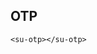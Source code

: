 ## OTP

```vue
<su-otp></su-otp>
```

<br>
<su-otp :otp-length="otpLength" :otp-values="otpValues" @update-otp="updateOtp"></su-otp>

<script>
import Vue from 'vue'
export default {
	data () {
    return {
      otpLength: 5,
      otpValues: []
    }
  },
  methods: {
    updateOtp (e) {
      console.log('e: ', e)
    }
  }
}
</script>